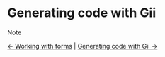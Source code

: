 # Generating code with Gii


> [!NOTE]
> [← Working with forms](forms.md) |
> [Generating code with Gii →](gii.md)
